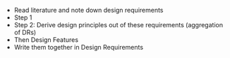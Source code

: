 - Read literature and note down design requirements
- Step 1
- Step 2: Derive design principles out of these requirements (aggregation of DRs)
- Then Design Features
- Write them together in Design Requirements